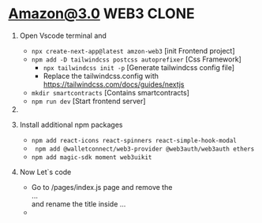 # Amazon@3.0 WEB3 CLONE

1. Open Vscode terminal and
   - ` npx create-next-app@latest amzon-web3 `                        [init Frontend project]
   - ` npm add -D tailwindcss postcss autoprefixer `                  [Css Framework]
      - `npx tailwindcss init -p`                  [Generate tailwindcss config file]
      -  Replace the tailwindcss.config with https://tailwindcss.com/docs/guides/nextjs
   - ` mkdir smartcontracts `                                         [Contains smartcontracts]
   -  ` npm run dev `                                                 [Start frontend server]

2. 
   
3. Install additional npm packages
   - ` npm add react-icons react-spinners react-simple-hook-modal `
   - ` npm add @walletconnect/web3-provider @web3auth/web3auth ethers`
   - ` npm add magic-sdk moment web3uikit `
   
4. Now Let`s code
   - Go to /pages/index.js page and remove the <main>...</main> and rename the title inside <head>...</head>
   - 
